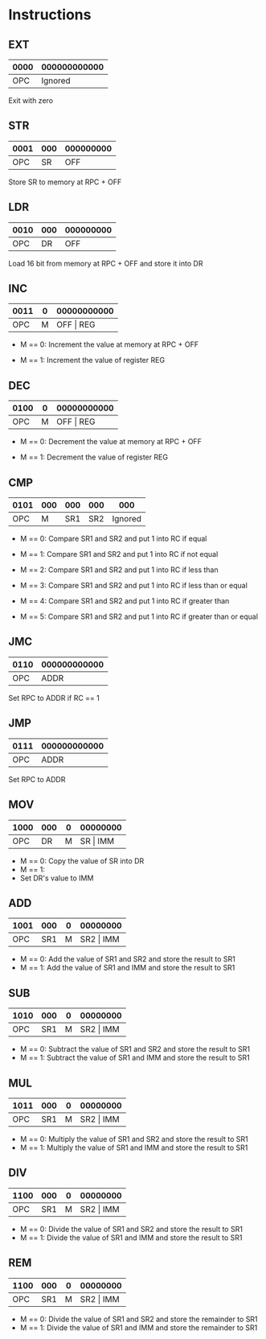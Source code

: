 # Instructions

## EXT

| 0000 | 000000000000 |
| ---- | ------------ |
| OPC  | Ignored      |

Exit with zero

## STR

| 0001 | 000 | 000000000 |
| ---- | --- | --------- |
| OPC  | SR  | OFF       |

Store SR to memory at RPC + OFF

## LDR

| 0010 | 000 | 000000000 |
| ---- | --- | --------- |
| OPC  | DR  | OFF       |

Load 16 bit from memory at RPC + OFF and store it into DR

## INC

| 0011 | 0   | 00000000000 |
| ---- | --- | ----------- |
| OPC  | M   | OFF \| REG  |

- M == 0:
  Increment the value at memory at RPC + OFF

- M == 1:
  Increment the value of register REG

## DEC

| 0100 | 0   | 00000000000 |
| ---- | --- | ----------- |
| OPC  | M   | OFF \| REG  |

- M == 0:
  Decrement the value at memory at RPC + OFF

- M == 1:
  Decrement the value of register REG

## CMP

| 0101 | 000 | 000 | 000 | 000     |
| ---- | --- | --- | --- | ------- |
| OPC  | M   | SR1 | SR2 | Ignored |

- M == 0:
  Compare SR1 and SR2 and put 1 into RC if equal

- M == 1:
  Compare SR1 and SR2 and put 1 into RC if not equal

- M == 2:
  Compare SR1 and SR2 and put 1 into RC if less than

- M == 3:
  Compare SR1 and SR2 and put 1 into RC if less than or equal

- M == 4:
  Compare SR1 and SR2 and put 1 into RC if greater than

- M == 5:
  Compare SR1 and SR2 and put 1 into RC if greater than or equal

## JMC

| 0110 | 000000000000 |
| ---- | ------------ |
| OPC  | ADDR         |

Set RPC to ADDR if RC == 1

## JMP

| 0111 | 000000000000 |
| ---- | ------------ |
| OPC  | ADDR         |

Set RPC to ADDR

## MOV

| 1000 | 000 | 0   | 00000000  |
| ---- | --- | --- | --------- |
| OPC  | DR  | M   | SR \| IMM |

- M == 0:
  Copy the value of SR into DR
- M == 1:
- Set DR's value to IMM

## ADD

| 1001 | 000 | 0   | 00000000   |
| ---- | --- | --- | ---------- |
| OPC  | SR1 | M   | SR2 \| IMM |

- M == 0:
  Add the value of SR1 and SR2 and store the result to SR1
- M == 1:
  Add the value of SR1 and IMM and store the result to SR1

## SUB

| 1010 | 000 | 0   | 00000000   |
| ---- | --- | --- | ---------- |
| OPC  | SR1 | M   | SR2 \| IMM |

- M == 0:
  Subtract the value of SR1 and SR2 and store the result to SR1
- M == 1:
  Subtract the value of SR1 and IMM and store the result to SR1

## MUL

| 1011 | 000 | 0   | 00000000   |
| ---- | --- | --- | ---------- |
| OPC  | SR1 | M   | SR2 \| IMM |

- M == 0:
  Multiply the value of SR1 and SR2 and store the result to SR1
- M == 1:
  Multiply the value of SR1 and IMM and store the result to SR1

## DIV

| 1100 | 000 | 0   | 00000000   |
| ---- | --- | --- | ---------- |
| OPC  | SR1 | M   | SR2 \| IMM |

- M == 0:
  Divide the value of SR1 and SR2 and store the result to SR1
- M == 1:
  Divide the value of SR1 and IMM and store the result to SR1

## REM

| 1100 | 000 | 0   | 00000000   |
| ---- | --- | --- | ---------- |
| OPC  | SR1 | M   | SR2 \| IMM |

- M == 0:
  Divide the value of SR1 and SR2 and store the remainder to SR1
- M == 1:
  Divide the value of SR1 and IMM and store the remainder to SR1
